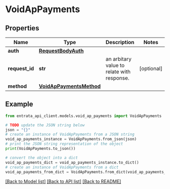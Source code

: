 # VoidApPayments


## Properties

Name | Type | Description | Notes
------------ | ------------- | ------------- | -------------
**auth** | [**RequestBodyAuth**](RequestBodyAuth.md) |  | 
**request_id** | **str** | an arbitary value to relate with response. | [optional] 
**method** | [**VoidApPaymentsMethod**](VoidApPaymentsMethod.md) |  | 

## Example

```python
from entrata_api_client.models.void_ap_payments import VoidApPayments

# TODO update the JSON string below
json = "{}"
# create an instance of VoidApPayments from a JSON string
void_ap_payments_instance = VoidApPayments.from_json(json)
# print the JSON string representation of the object
print(VoidApPayments.to_json())

# convert the object into a dict
void_ap_payments_dict = void_ap_payments_instance.to_dict()
# create an instance of VoidApPayments from a dict
void_ap_payments_from_dict = VoidApPayments.from_dict(void_ap_payments_dict)
```
[[Back to Model list]](../README.md#documentation-for-models) [[Back to API list]](../README.md#documentation-for-api-endpoints) [[Back to README]](../README.md)


